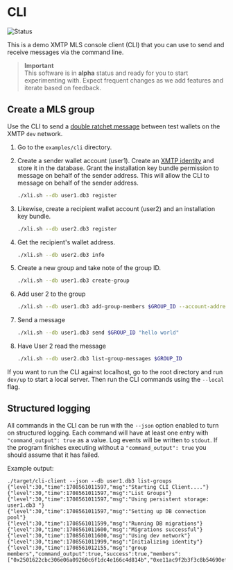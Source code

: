 # CLI

![Status](https://img.shields.io/badge/Project_status-Alpha-orange)

This is a demo XMTP MLS console client (CLI) that you can use to send and receive messages via the command line.

> **Important**  
> This software is in **alpha** status and ready for you to start experimenting with. Expect frequent changes as we add features and iterate based on feedback.

## Create a MLS group

Use the CLI to send a [double ratchet message](https://github.com/xmtp/libxmtp/blob/main/README.md#double-ratchet-messaging) between test wallets on the XMTP `dev` network.

1. Go to the `examples/cli` directory.

2. Create a sender wallet account (user1). Create an [XMTP identity](../../xmtp_mls/IDENTITY.md) and store it in the database. Grant the installation key bundle permission to message on behalf of the sender address. This will allow the CLI to message on behalf of the sender address.

   ```bash
   ./xli.sh --db user1.db3 register
   ```

3. Likewise, create a recipient wallet account (user2) and an installation key bundle.

   ```bash
   ./xli.sh --db user2.db3 register
   ```

4. Get the recipient's wallet address.

   ```bash
   ./xli.sh --db user2.db3 info
   ```

5. Create a new group and take note of the group ID.

   ```bash
   ./xli.sh --db user1.db3 create-group
   ```

6. Add user 2 to the group

   ```bash
   ./xli.sh --db user1.db3 add-group-members $GROUP_ID --account-addresses $USER_2_ACCOUNT_ADDRESS
   ```

7. Send a message

   ```bash
   ./xli.sh --db user1.db3 send $GROUP_ID "hello world"
   ```

8. Have User 2 read the message

   ```bash
   ./xli.sh --db user2.db3 list-group-messages $GROUP_ID
   ```

If you want to run the CLI against localhost, go to the root directory and run `dev/up` to start a local server. Then run the CLI commands using the `--local` flag.

## Structured logging

All commands in the CLI can be run with the `--json` option enabled to turn on structured logging. Each command will have at least one entry with `"command_output": true` as a value. Log events will be written to `stdout`. If the program finishes executing without a `"command_output": true` you should assume that it has failed.

Example output:

```
./target/cli-client --json --db user1.db3 list-groups
{"level":30,"time":1708561011597,"msg":"Starting CLI Client...."}
{"level":30,"time":1708561011597,"msg":"List Groups"}
{"level":30,"time":1708561011597,"msg":"Using persistent storage: user1.db3 "}
{"level":30,"time":1708561011597,"msg":"Setting up DB connection pool"}
{"level":30,"time":1708561011599,"msg":"Running DB migrations"}
{"level":30,"time":1708561011600,"msg":"Migrations successful"}
{"level":30,"time":1708561011600,"msg":"Using dev network"}
{"level":30,"time":1708561011999,"msg":"Initializing identity"}
{"level":30,"time":1708561012155,"msg":"group members","command_output":true,"success":true,"members":["0x2501622cbc306e06a09260c6f1dc4e166c4d814b","0xe11ac9f2b3f3c8b54690ef8c4c8e15c41c251bc1","0x8e6df612589feabc9524d371a018120175cb3b4d"],"group_id":"b360839b3d2e15bb86c2dca227095c14"}
```
